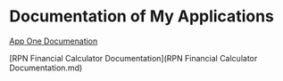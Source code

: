 # Documentation of My Applications

[App One Documenation](AppOneDoc.md)

[RPN Financial Calculator Documentation](RPN Financial Calculator Documentation.md)